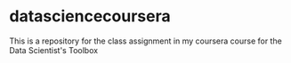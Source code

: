 # datasciencecoursera
This is a repository for the class assignment in my coursera course for the Data Scientist's Toolbox
